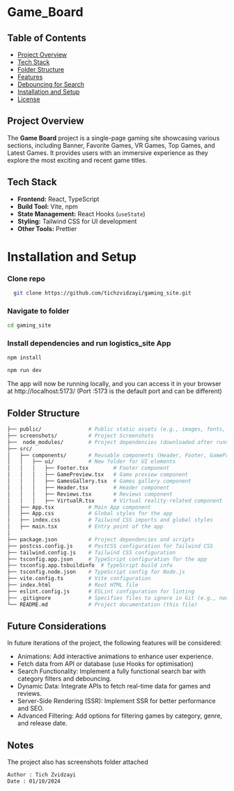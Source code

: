 # Game_Board

## Table of Contents
- [Project Overview](#project-overview)
- [Tech Stack](#tech-stack)
- [Folder Structure](#folder-structure)
- [Features](#features)
- [Debouncing for Search](#debouncing-for-search)
- [Installation and Setup](#installation-and-setup)
- [License](#license)

## Project Overview
The **Game Board** project is a single-page gaming site showcasing various sections, including Banner, Favorite Games, VR Games, Top Games, and Latest Games. It provides users with an immersive experience as they explore the most exciting and recent game titles.


## Tech Stack
- **Frontend:** React, TypeScript
- **Build Tool:**   Vite, npm
- **State Management:** React Hooks (`useState`)
- **Styling:** Tailwind CSS for UI development
- **Other Tools:**  Prettier

# Installation and Setup

### Clone repo
 ```bash
   git clone https://github.com/tichzvidzayi/gaming_site.git
```
### Navigate to folder
 ```bash
cd gaming_site
```
### Install dependencies and run logistics_site App
  ```bash
npm install
```
  ```bash
npm run dev
```
The app will now be running locally, and you can access it in your browser at http://localhost:5173/
(Port :5173 is the default port and can be different)

## Folder Structure

```bash
├── public/               # Public static assets (e.g., images, fonts, etc.)
├── screenshots/          # Project Screenshots
├──  node_modules/        # Project dependencies (downloaded after running npm install)
├── src/
│   ├── components/       # Reusable components (Header, Footer, GamePreview, Reviews, UI elements, etc.)
│   │   ├── ui/           # New folder for UI elements
│   │   │   ├── Footer.tsx        # Footer component
│   │   │   ├── GamePreview.tsx   # Game preview component
│   │   │   ├── GamesGallery.tsx  # Games gallery component
│   │   │   ├── Header.tsx        # Header component
│   │   │   ├── Reviews.tsx       # Reviews component
│   │   │   ├── VirtualR.tsx      # Virtual reality-related component
│   ├── App.tsx           # Main App component
│   ├── App.css           # Global styles for the app
│   ├── index.css         # Tailwind CSS imports and global styles
│   ├── main.tsx          # Entry point of the app
│   
├── package.json          # Project dependencies and scripts
├── postcss.config.js     # PostCSS configuration for Tailwind CSS
├── tailwind.config.js    # Tailwind CSS configuration
├── tsconfig.app.json     # TypeScript configuration for the app
├── tsconfig.app.tsbuildinfo  # TypeScript build info
├── tsconfig.node.json    # TypeScript config for Node.js
├── vite.config.ts        # Vite configuration
├── index.html            # Root HTML file
├── eslint.config.js      # ESLint configuration for linting
├── .gitignore            # Specifies files to ignore in Git (e.g., node_modules)
└── README.md             # Project documentation (this file)


```

## Future Considerations

 In future iterations of the project, the following features will be considered:

- Animations: Add interactive animations to enhance user experience.
- Fetch data from API or database (use Hooks for optimisation)
- Search Functionality: Implement a fully functional search bar with category filters and debouncing.
- Dynamic Data: Integrate APIs to fetch real-time data for games and reviews.
- Server-Side Rendering (SSR): Implement SSR for better performance and SEO.
- Advanced Filtering: Add options for filtering games by category, genre, and release date.


 
## Notes

The project also has screenshots folder attached 

  ```bash
Author : Tich Zvidzayi 
Date : 01/10/2024
```
